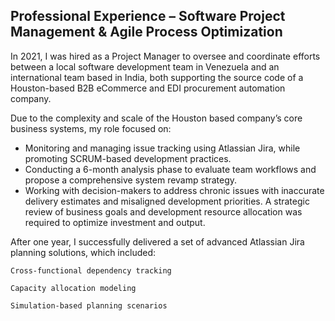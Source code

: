 ## Professional Experience – Software Project Management & Agile Process Optimization

In 2021, I was hired as a Project Manager to oversee and coordinate efforts between a local software development team in Venezuela and an international team based in India, both supporting the source code of a Houston-based B2B eCommerce and EDI procurement automation company.

Due to the complexity and scale of the Houston based company’s core business systems, my role focused on:

- Monitoring and managing issue tracking using Atlassian Jira, while promoting SCRUM-based development practices.
- Conducting a 6-month analysis phase to evaluate team workflows and propose a comprehensive system revamp strategy.
- Working with decision-makers to address chronic issues with inaccurate delivery estimates and misaligned development priorities. A strategic review of business goals and development resource allocation was required to optimize investment and output.

After one year, I successfully delivered a set of advanced Atlassian Jira planning solutions, which included:

    Cross-functional dependency tracking

    Capacity allocation modeling

    Simulation-based planning scenarios
